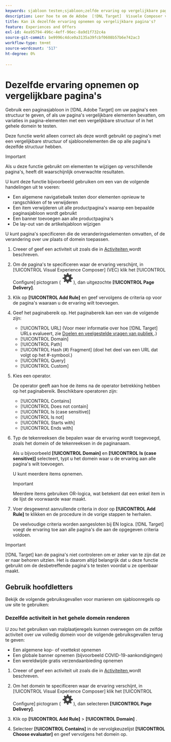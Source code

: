 ```yaml
---
keywords: sjabloon testen;sjabloon;zelfde ervaring op vergelijkbare pagina's;sjabloontest
description: Leer hoe te om de Adobe  [!DNL Target]  Visuele Composer van de Ervaring (VEC) te gebruiken om de zelfde ervaring op veelvoudige pagina's te omvatten die gelijkaardig gestructureerd zijn of de zelfde malplaatjeelementen bevatten.
title: Kan ik dezelfde ervaring opnemen op vergelijkbare pagina's?
feature: Experiences and Offers
exl-id: 4ea95794-496c-4eff-96ec-8a9d1f732c4a
source-git-commit: be9996c4dce0a3135a39fcbf0608b57b6e742ac3
workflow-type: tm+mt
source-wordcount: '517'
ht-degree: 0%

---
```


# Dezelfde ervaring opnemen op vergelijkbare pagina&#39;s

Gebruik een paginasjabloon in [!DNL Adobe Target] om uw pagina&#39;s een structuur te geven, of als uw pagina&#39;s vergelijkbare elementen bevatten, om variaties in pagina-elementen met een vergelijkbare structuur of in het gehele domein te testen.

Deze functie werkt alleen correct als deze wordt gebruikt op pagina&#39;s met een vergelijkbare structuur of sjabloonelementen die op alle pagina&#39;s dezelfde structuur hebben.

>[!IMPORTANT]
>
>Als u deze functie gebruikt om elementen te wijzigen op verschillende pagina&#39;s, heeft dit waarschijnlijk onverwachte resultaten.

U kunt deze functie bijvoorbeeld gebruiken om een van de volgende handelingen uit te voeren:

* Een algemene navigatiebalk testen door elementen opnieuw te rangschikken of te verwijderen
* Een item verwijderen uit alle productpagina&#39;s waarop een bepaalde paginasjabloon wordt gebruikt
* Een banner toevoegen aan alle productpagina&#39;s
* De lay-out van de artikelsjabloon wijzigen

U kunt pagina&#39;s specificeren die de veranderingselementen omvatten, of de verandering over uw plaats of domein toepassen.

1. Creeer of geef een activiteit uit zoals die in [ Activiteiten ](/help/main/c-activities/activities.md#concept_D317A95A1AB54674BA7AB65C7985BA03) wordt beschreven.

1. Om de pagina&#39;s te specificeren waar de ervaring verschijnt, in [!UICONTROL Visual Experience Composer] (VEC) klik het [!UICONTROL Configure] pictogram ( ![ vormt pictogram ](/help/main/assets/icons/Setting.svg)), dan uitgezochte **[!UICONTROL Page Delivery]**.

1. Klik op **[!UICONTROL Add Rule]** en geef vervolgens de criteria op voor de pagina&#39;s waaraan u de ervaring wilt toevoegen.

1. Geef het paginabereik op. Het paginabereik kan een van de volgende zijn:

   * [!UICONTROL URL] (Voor meer informatie over hoe [!DNL Target] URLs evalueert, zie [ Doelen en veelgestelde vragen van publiek ](/help/main/c-target/c-troubleshooting-targets-and-audiences/troubleshooting-targets-and-audiences.md).)
   * [!UICONTROL Domain]
   * [!UICONTROL Path]
   * [!UICONTROL Hash (#) Fragment] (doel het deel van een URL dat volgt op het #-symbool.)
   * [!UICONTROL Query]
   * [!UICONTROL Custom]

1. Kies een operator.

   De operator geeft aan hoe de items na de operator betrekking hebben op het paginabereik. Beschikbare operatoren zijn:

   * [!UICONTROL Contains]
   * [!UICONTROL Does not contain]
   * [!UICONTROL Is (case sensitive)]
   * [!UICONTROL Is not]
   * [!UICONTROL Starts with]
   * [!UICONTROL Ends with]

1. Typ de tekenreeksen die bepalen waar de ervaring wordt toegevoegd, zoals het domein of de tekenreeksen in de paginanaam.

   Als u bijvoorbeeld **[!UICONTROL Domain]** en **[!UICONTROL Is (case sensitive)]** selecteert, typt u het domein waar u de ervaring aan alle pagina&#39;s wilt toevoegen.

   U kunt meerdere items opnemen.

   >[!IMPORTANT]
   >
   >Meerdere items gebruiken OR-logica, wat betekent dat een enkel item in de lijst de voorwaarde waar maakt.

1. Voer desgewenst aanvullende criteria in door op **[!UICONTROL Add Rule]** te klikken en de procedure in de vorige stappen te herhalen.

   De veelvoudige criteria worden aangesloten bij EN logica. [!DNL Target] voegt de ervaring toe aan alle pagina&#39;s die aan de opgegeven criteria voldoen.

>[!IMPORTANT]
>
> [!DNL Target] kan de pagina&#39;s niet controleren om er zeker van te zijn dat ze er naar behoren uitzien. Het is daarom altijd belangrijk dat u deze functie gebruikt om de desbetreffende pagina&#39;s te testen voordat u ze openbaar maakt.

## Gebruik hoofdletters

Bekijk de volgende gebruiksgevallen voor manieren om sjabloonregels op uw site te gebruiken:

### Dezelfde activiteit in het gehele domein renderen

U zou het gebruiken van malplaatjeregels kunnen overwegen om de zelfde activiteit over uw volledig domein voor de volgende gebruiksgevallen terug te geven:

* Een algemene kop- of voettekst opnemen
* Een globale banner opnemen (bijvoorbeeld COVID-19-aankondigingen)
* Een wereldwijde gratis verzendaanbieding opnemen

1. Creeer of geef een activiteit uit zoals die in [ Activiteiten ](/help/main/c-activities/activities.md#concept_D317A95A1AB54674BA7AB65C7985BA03) wordt beschreven.

1. Om het domein te specificeren waar de ervaring verschijnt, in [!UICONTROL Visual Experience Composer] klik het [!UICONTROL Configure] pictogram ( ![ vormt pictogram ](/help/main/assets/icons/Setting.svg)), dan selecteren **[!UICONTROL Page Delivery]**.

1. Klik op **[!UICONTROL Add Rule]** > **[!UICONTROL Domain]** .

1. Selecteer **[!UICONTROL Contains]** in de vervolgkeuzelijst **[!UICONTROL Choose evaluator]** en geef vervolgens het domein op.
